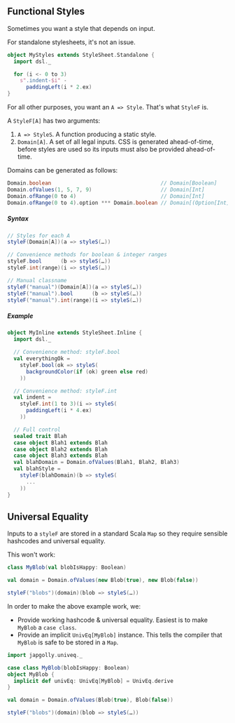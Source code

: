 ## Functional Styles

Sometimes you want a style that depends on input.

For standalone stylesheets, it's not an issue.
```scala
object MyStyles extends StyleSheet.Standalone {
  import dsl._

  for (i <- 0 to 3)
    s".indent-$i" -
      paddingLeft(i * 2.ex)
}
```

For all other purposes, you want an `A => Style`.
That's what `StyleF` is.

A `StyleF[A]` has two arguments:

1. `A => StyleS`. A function producing a static style.
2. `Domain[A]`. A set of all legal inputs.
  CSS is generated ahead-of-time, before styles are used so its inputs must also be provided ahead-of-time.

Domains can be generated as follows:
```scala
Domain.boolean                                   // Domain[Boolean]
Domain.ofValues(1, 5, 7, 9)                      // Domain[Int]
Domain.ofRange(0 to 4)                           // Domain[Int]
Domain.ofRange(0 to 4).option *** Domain.boolean // Domain[(Option[Int], Boolean)]
```

##### Syntax
```scala
// Styles for each A
styleF(Domain[A])(a => styleS(…))

// Convenience methods for boolean & integer ranges
styleF.bool      (b => styleS(…))
styleF.int(range)(i => styleS(…))

// Manual classname
styleF("manual")(Domain[A])(a => styleS(…))
styleF("manual").bool      (b => styleS(…))
styleF("manual").int(range)(i => styleS(…))
```

##### Example

```scala
object MyInline extends StyleSheet.Inline {
  import dsl._

  // Convenience method: styleF.bool
  val everythingOk =
    styleF.bool(ok => styleS(
      backgroundColor(if (ok) green else red)
    ))

  // Convenience method: styleF.int
  val indent =
    styleF.int(1 to 3)(i => styleS(
      paddingLeft(i * 4.ex)
    ))

  // Full control
  sealed trait Blah
  case object Blah1 extends Blah
  case object Blah2 extends Blah
  case object Blah3 extends Blah
  val blahDomain = Domain.ofValues(Blah1, Blah2, Blah3)
  val blahStyle =
    styleF(blahDomain)(b => styleS(
      ...
    ))
}

```

## Universal Equality

Inputs to a `styleF` are stored in a standard Scala `Map` so they require sensible hashcodes and universal equality.

This won't work:

```scala
class MyBlob(val blobIsHappy: Boolean)

val domain = Domain.ofValues(new Blob(true), new Blob(false))

styleF("blobs")(domain)(blob => styleS(…))
```

In order to make the above example work, we:
* Provide working hashcode & universal equality. Easiest is to make `MyBlob` a `case class`.
* Provide an implicit `UnivEq[MyBlob]` instance. This tells the compiler that `MyBlob` is safe to be stored in a `Map`.

```scala
import japgolly.univeq._

case class MyBlob(blobIsHappy: Boolean)
object MyBlob {
  implicit def univEq: UnivEq[MyBlob] = UnivEq.derive
}

val domain = Domain.ofValues(Blob(true), Blob(false))

styleF("blobs")(domain)(blob => styleS(…))
```
